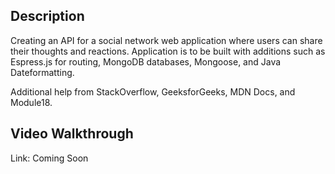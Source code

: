 ## Description

Creating an API for a social network web application where users can share their thoughts and reactions. Application is to be built with additions such as Espress.js for routing, MongoDB databases, Mongoose, and Java Dateformatting. 

Additional help from StackOverflow, GeeksforGeeks, MDN Docs, and Module18. 

## Video Walkthrough

Link: Coming Soon
